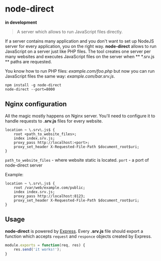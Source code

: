 # node-direct

**in development**

> A server which allows to run JavaScript files directly.

If a server contains many application and you don't want to set up NodeJS server for every application, you on the right way. **node-direct** allows to run JavaScript on a server just like PHP files. The tool creates one server per many websites and executes JavaScript files on the server when ** *.srv.js ** paths are requested.

You know how to run PHP files: *example.com/foo.php* but now you can run JavaScript files the same way: *example.com/bar.srv.js*.

```
npm install -g node-direct
node-direct --port=8000
```


## Nginx configuration

All the magic mostly happens on Nginx server. You'll need to configure it to handle requests to **.srv.js** files for every website.

```
location ~ \.srv\.js$ {
    root <path_to_website_files>;
    index index.srv.js;
    proxy_pass http://localhost:<port>;
    proxy_set_header X-Requested-File-Path $document_root$uri;
}
```

``path_to_website_files`` - where website static is located.
``port`` - a port of node-direct server

Example:
```
location ~ \.srv\.js$ {
    root /var/web/example.com/public;
    index index.srv.js;
    proxy_pass http://localhost:8123;
    proxy_set_header X-Requested-File-Path $document_root$uri;
}
```

## Usage
**node-direct** is powered by [Express](http://expressjs.com/). Every **.srv.js** file should export a function which accepts ``request`` and ``responce`` objects created by Express.

```js
module.exports = function(req, res) {
    res.send('it works!');
}
```
